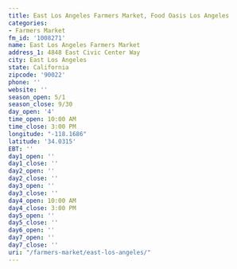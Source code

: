 ```yaml
---
title: East Los Angeles Farmers Market, Food Oasis Los Angeles
categories:
- Farmers Market
fm_id: '1008271'
name: East Los Angeles Farmers Market
address_1: 4848 East Civic Center Way
city: East Los Angeles
state: California
zipcode: '90022'
phone: ''
website: ''
season_open: 5/1
season_close: 9/30
day_open: '4'
time_open: 10:00 AM
time_close: 3:00 PM
longitude: "-118.1686"
latitude: '34.0315'
EBT: ''
day1_open: ''
day1_close: ''
day2_open: ''
day2_close: ''
day3_open: ''
day3_close: ''
day4_open: 10:00 AM
day4_close: 3:00 PM
day5_open: ''
day5_close: ''
day6_open: ''
day7_open: ''
day7_close: ''
uri: "/farmers-market/east-los-angeles/"
---
```


